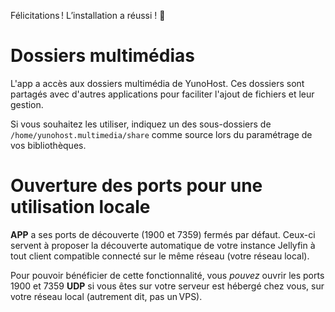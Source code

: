 
Félicitations ! L’installation a réussi ! 🎉

# Dossiers multimédias

L'app a accès aux dossiers multimédia de YunoHost. Ces dossiers sont partagés avec d'autres applications pour faciliter l'ajout de fichiers et leur gestion.

Si vous souhaitez les utiliser, indiquez un des sous-dossiers de `/home/yunohost.multimedia/share` comme source lors du paramétrage de vos bibliothèques.


# Ouverture des ports pour une utilisation locale

__APP__ a ses ports de découverte (1900 et 7359) fermés par défaut. Ceux-ci servent à proposer la découverte automatique de votre instance Jellyfin à tout client compatible connecté sur le même réseau (votre réseau local).

Pour pouvoir bénéficier de cette fonctionnalité, vous *pouvez* ouvrir les ports 1900 et 7359 **UDP** si vous êtes sur votre serveur est hébergé chez vous, sur votre réseau local (autrement dit, pas un VPS).
